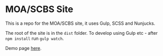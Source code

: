 # MOA/SCBS Site

This is a repo for the MOA/SCBS site, it uses Gulp, SCSS and Nunjucks.

The root of the site is in the `dist` folder. To develop using Gulp etc - after `npm install` run `gulp watch`.

Demo page [here](https://dewofyouryouth.github.io/MOA/).
